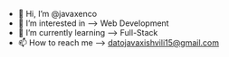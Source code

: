 - 👋 Hi, I’m @javaxenco
- 👀 I’m interested in --> Web Development
- 🌱 I’m currently learning --> Full-Stack
- 📫 How to reach me --> datojavaxishvili15@gmail.com

<!---
javaxenco/javaxenco is a ✨ special ✨ repository because its `README.md` (this file) appears on your GitHub profile.
You can click the Preview link to take a look at your changes.
--->
